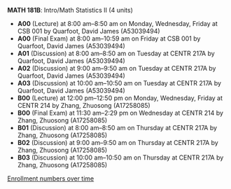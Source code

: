 **MATH 181B**: Intro/Math Statistics II (4 units)

- **A00** (Lecture) at 8:00 am–8:50 am on Monday, Wednesday, Friday at CSB 001 by Quarfoot, David James (A53039494)
- **A00** (Final Exam) at 8:00 am–10:59 am on Friday at CSB 001 by Quarfoot, David James (A53039494)
- **A01** (Discussion) at 8:00 am–8:50 am on Tuesday at CENTR 217A by Quarfoot, David James (A53039494)
- **A02** (Discussion) at 9:00 am–9:50 am on Tuesday at CENTR 217A by Quarfoot, David James (A53039494)
- **A03** (Discussion) at 10:00 am–10:50 am on Tuesday at CENTR 217A by Quarfoot, David James (A53039494)
- **B00** (Lecture) at 12:00 pm–12:50 pm on Monday, Wednesday, Friday at CENTR 214 by Zhang, Zhuosong (A17258085)
- **B00** (Final Exam) at 11:30 am–2:29 pm on Wednesday at CENTR 214 by Zhang, Zhuosong (A17258085)
- **B01** (Discussion) at 8:00 am–8:50 am on Thursday at CENTR 217A by Zhang, Zhuosong (A17258085)
- **B02** (Discussion) at 9:00 am–9:50 am on Thursday at CENTR 217A by Zhang, Zhuosong (A17258085)
- **B03** (Discussion) at 10:00 am–10:50 am on Thursday at CENTR 217A by Zhang, Zhuosong (A17258085)

[Enrollment numbers over time](./MATH181B.tsv)
